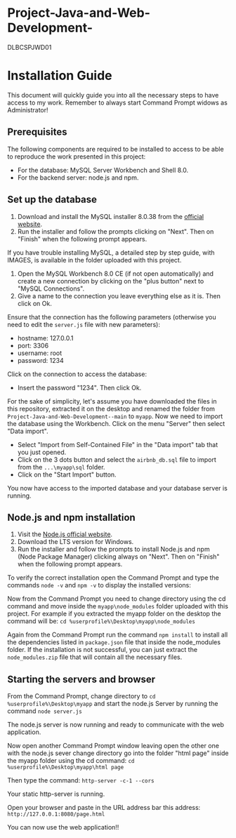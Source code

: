 # Project-Java-and-Web-Development-
DLBCSPJWD01


# Installation Guide

This document will quickly guide you into all the necessary steps to have access to my work. 
Remember to always start Command Prompt widows as Administrator!

## Prerequisites

The following components are required to be installed to access to be able to reproduce the work presented in this project:

- For the database: MySQL Server Workbench and Shell 8.0.
- For the backend server: node.js and npm.

## Set up the database

1. Download and install the MySQL installer 8.0.38 from the [official website](https://dev.mysql.com/downloads/installer/).
2. Run the installer and follow the prompts clicking on "Next". Then on "Finish" when the following prompt appears.

If you have trouble installing MySQL, a detailed step by step guide, with IMAGES, is available in the folder uploaded with this project.

1. Open the MySQL Workbench 8.0 CE (if not open automatically) and create a new connection by clicking on the "plus button" next to "MySQL Connections".
2. Give a name to the connection you leave everything else as it is. Then click on Ok.

Ensure that the connection has the following parameters (otherwise you need to edit the `server.js` file with new parameters):

- hostname: 127.0.0.1
- port: 3306
- username: root
- password: 1234

Click on the connection to access the database:

- Insert the password "1234". Then click Ok.

For the sake of simplicity, let's assume you have downloaded the files in this repository, extracted it on the desktop and renamed the folder from `Project-Java-and-Web-Development--main` to `myapp`.
Now we need to import the database using the Workbench. Click on the menu "Server" then select "Data import".

- Select "Import from Self-Contained File" in the "Data import" tab that you just opened.
- Click on the 3 dots button and select the `airbnb_db.sql` file to import from the `...\myapp\sql` folder.
- Click on the "Start Import" button.

You now have access to the imported database and your database server is running.

## Node.js and npm installation

1. Visit the [Node.js official website](https://nodejs.org/).
2. Download the LTS version for Windows.
3. Run the installer and follow the prompts to install Node.js and npm (Node Package Manager) clicking always on "Next". Then on "Finish" when the following prompt appears.

To verify the correct installation open the Command Prompt and type the commands `node -v` and `npm -v` to display the installed versions:

Now from the Command Prompt you need to change directory using the cd command and move inside the `myapp\node_modules` folder uploaded with this project. For example if you extracted the myapp folder on the desktop the command will be: `cd %userprofile%\Desktop\myapp\node_modules`

Again from the Command Prompt run the command `npm install` to install all the dependencies listed in `package.json` file that inside the node_modules folder.
If the installation is not successful, you can just extract the `node_modules.zip` file that will contain all the necessary files.

## Starting the servers and browser

From the Command Prompt, change directory to  `cd %userprofile%\Desktop\myapp` and start the node.js Server by running the command `node server.js`

The node.js server is now running and ready to communicate with the web application.

Now open another Command Prompt window leaving open the other one with the node.js sever change directory go into the folder "html page" inside the myapp folder using the cd command: `cd %userprofile%\Desktop\myapp\html page`

Then type the command: `http-server -c-1 --cors`

Your static http-server is running.

Open your browser and paste in the URL address bar this address: `http://127.0.0.1:8080/page.html`

You can now use the web application!!


